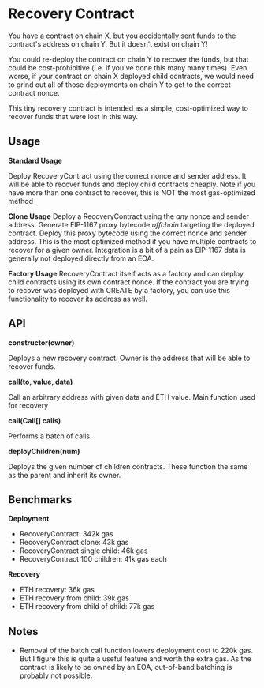# Recovery Contract

You have a contract on chain X, but you accidentally sent funds to the contract's address on chain Y. But it doesn't exist on chain Y!

You could re-deploy the contract on chain Y to recover the funds, but that could be cost-prohibitive (i.e. if you've done this many many times). Even worse, if your contract on chain X deployed child contracts, we would need to grind out all of those deployments on chain Y to get to the correct contract nonce.

This tiny recovery contract is intended as a simple, cost-optimized way to recover funds that were lost in this way.

## Usage

**Standard Usage**

Deploy RecoveryContract using the correct nonce and sender address. It will be able to recover funds and deploy child contracts cheaply.
Note if you have more than one contract to recover, this is NOT the most gas-optimized method

**Clone Usage**
Deploy a RecoveryContract using the _any_ nonce and sender address. Generate EIP-1167 proxy bytecode _offchain_ targeting the deployed contract. Deploy this proxy bytecode using the correct nonce and sender address.
This is the most optimized method if you have multiple contracts to recover for a given owner. Integration is a bit of a pain as EIP-1167 data is generally not deployed directly from an EOA.

**Factory Usage**
RecoveryContract itself acts as a factory and can deploy child contracts using its own contract nonce. If the contract you are trying to recover was deployed with CREATE by a factory, you can use this functionality to recover its address as well.

## API

**constructor(owner)**

Deploys a new recovery contract. Owner is the address that will be able to recover funds.

**call(to, value, data)**

Call an arbitrary address with given data and ETH value. Main function used for recovery

**call(Call[] calls)**

Performs a batch of calls.

**deployChildren(num)**

Deploys the given number of children contracts. These function the same as the parent and inherit its owner.

## Benchmarks

**Deployment**
- RecoveryContract: 342k gas
- RecoveryContract clone: 43k gas
- RecoveryContract single child: 46k gas
- RecoveryContract 100 children: 41k gas each

**Recovery**
- ETH recovery: 36k gas
- ETH recovery from child: 39k gas
- ETH recovery from child of child: 77k gas

## Notes
- Removal of the batch call function lowers deployment cost to 220k gas. But I figure this is quite a useful feature and worth the extra gas. As the contract is likely to be owned by an EOA, out-of-band batching is probably not possible.
